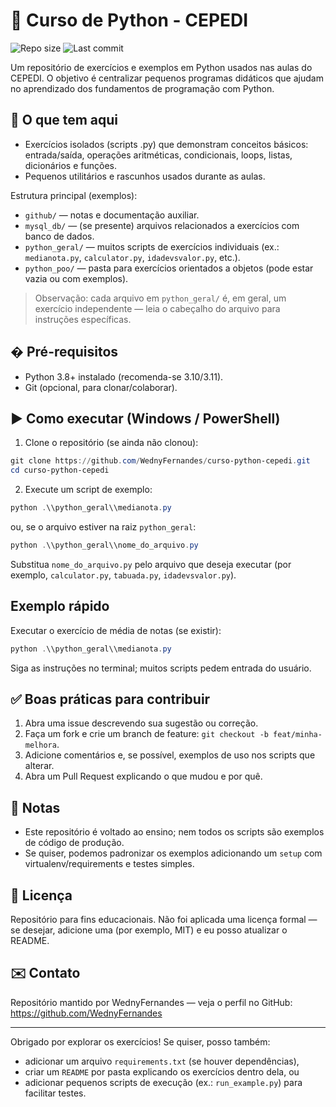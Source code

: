 # 🐍 Curso de Python - CEPEDI

![Repo size](https://img.shields.io/github/repo-size/WednyFernandes/curso-python-cepedi)
![Last commit](https://img.shields.io/github/last-commit/WednyFernandes/curso-python-cepedi)

Um repositório de exercícios e exemplos em Python usados nas aulas do CEPEDI. O objetivo é centralizar pequenos programas didáticos que ajudam no aprendizado dos fundamentos de programação com Python.

## 🔎 O que tem aqui

- Exercícios isolados (scripts .py) que demonstram conceitos básicos: entrada/saída, operações aritméticas, condicionais, loops, listas, dicionários e funções.
- Pequenos utilitários e rascunhos usados durante as aulas.

Estrutura principal (exemplos):

- `github/` — notas e documentação auxiliar.
- `mysql_db/` — (se presente) arquivos relacionados a exercícios com banco de dados.
- `python_geral/` — muitos scripts de exercícios individuais (ex.: `medianota.py`, `calculator.py`, `idadevsvalor.py`, etc.).
- `python_poo/` — pasta para exercícios orientados a objetos (pode estar vazia ou com exemplos).

> Observação: cada arquivo em `python_geral/` é, em geral, um exercício independente — leia o cabeçalho do arquivo para instruções específicas.

## �️ Pré-requisitos

- Python 3.8+ instalado (recomenda-se 3.10/3.11).
- Git (opcional, para clonar/colaborar).

## ▶️ Como executar (Windows / PowerShell)

1. Clone o repositório (se ainda não clonou):

```powershell
git clone https://github.com/WednyFernandes/curso-python-cepedi.git
cd curso-python-cepedi
```

2. Execute um script de exemplo:

```powershell
python .\\python_geral\\medianota.py
```

ou, se o arquivo estiver na raiz `python_geral`:

```powershell
python .\\python_geral\\nome_do_arquivo.py
```

Substitua `nome_do_arquivo.py` pelo arquivo que deseja executar (por exemplo, `calculator.py`, `tabuada.py`, `idadevsvalor.py`).

## Exemplo rápido

Executar o exercício de média de notas (se existir):

```powershell
python .\\python_geral\\medianota.py
```

Siga as instruções no terminal; muitos scripts pedem entrada do usuário.

## ✅ Boas práticas para contribuir

1. Abra uma issue descrevendo sua sugestão ou correção.
2. Faça um fork e crie um branch de feature: `git checkout -b feat/minha-melhora`.
3. Adicione comentários e, se possível, exemplos de uso nos scripts que alterar.
4. Abra um Pull Request explicando o que mudou e por quê.

## 📌 Notas

- Este repositório é voltado ao ensino; nem todos os scripts são exemplos de código de produção.
- Se quiser, podemos padronizar os exemplos adicionando um `setup` com virtualenv/requirements e testes simples.

## 📄 Licença

Repositório para fins educacionais. Não foi aplicada uma licença formal — se desejar, adicione uma (por exemplo, MIT) e eu posso atualizar o README.

## ✉️ Contato

Repositório mantido por WednyFernandes — veja o perfil no GitHub: https://github.com/WednyFernandes

---

Obrigado por explorar os exercícios! Se quiser, posso também:

- adicionar um arquivo `requirements.txt` (se houver dependências),
- criar um `README` por pasta explicando os exercícios dentro dela, ou
- adicionar pequenos scripts de execução (ex.: `run_example.py`) para facilitar testes.

